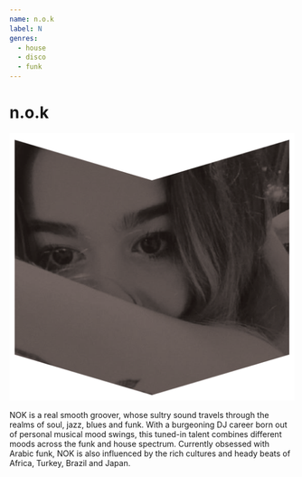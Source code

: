 ```yaml
---
name: n.o.k
label: N
genres:
  - house
  - disco
  - funk
---
```


# n.o.k

![](./assets/images/NOK.png)

NOK is a real smooth groover, whose sultry sound travels through the realms of soul, jazz, blues and funk. With a burgeoning DJ career born out of personal musical mood swings, this tuned-in talent combines different moods across the funk and house spectrum. Currently obsessed with Arabic funk, NOK is also influenced by the rich cultures and heady beats of Africa, Turkey, Brazil and Japan.
